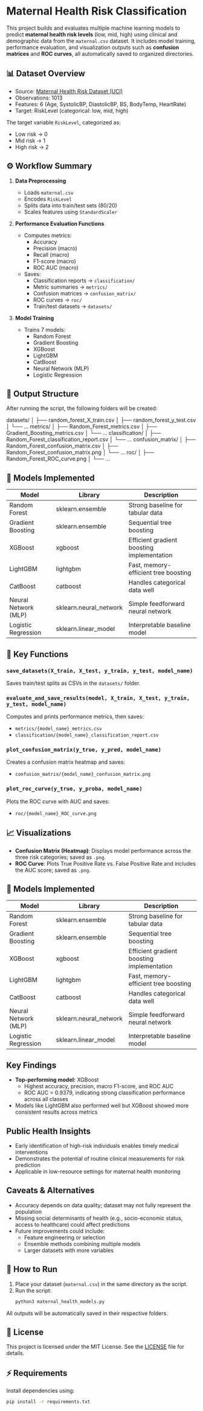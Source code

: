 # Maternal Health Risk Classification

This project builds and evaluates multiple machine learning models to predict **maternal health risk levels** (low, mid, high) using clinical and demographic data from the `maternal.csv` dataset. It includes model training, performance evaluation, and visualization outputs such as **confusion matrices** and **ROC curves**, all automatically saved to organized directories.

## 📊 Dataset Overview
- Source: [Maternal Health Risk Dataset (UCI)](https://archive.ics.uci.edu/dataset/863/maternal+health+risk)
- Observations: 1013
- Features: 6 (Age, SystolicBP, DiastolicBP, BS, BodyTemp, HeartRate)
- Target: RiskLevel (categorical: low, mid, high)

The target variable `RiskLevel`, categorized as:
- Low risk → 0  
- Mid risk → 1  
- High risk → 2


## ⚙️ Workflow Summary
1. **Data Preprocessing**
   - Loads `maternal.csv`
   - Encodes `RiskLevel`
   - Splits data into train/test sets (80/20)
   - Scales features using `StandardScaler` 

2. **Performance Evaluation Functions**
   - Computes metrics:
     - Accuracy  
     - Precision (macro)  
     - Recall (macro)  
     - F1-score (macro)  
     - ROC AUC (macro)
   - Saves:
     - Classification reports → `classification/`
     - Metric summaries → `metrics/`
     - Confusion matrices → `confusion_matrix/`
     - ROC curves → `roc/`
     - Train/test datasets → `datasets/`

3. **Model Training**
   - Trains 7 models:
     - Random Forest  
     - Gradient Boosting  
     - XGBoost  
     - LightGBM  
     - CatBoost  
     - Neural Network (MLP)  
     - Logistic Regression  

## 📁 Output Structure
After running the script, the following folders will be created:

datasets/
│ ├── random_forest_X_train.csv
│ ├── random_forest_y_test.csv
│ └── ...
metrics/
│ ├── Random_Forest_metrics.csv
│ ├── Gradient_Boosting_metrics.csv
│ └── ...
classification/
│ ├── Random_Forest_classification_report.csv
│ └── ...
confusion_matrix/
│ ├── Random_Forest_confusion_matrix.csv
│ ├── Random_Forest_confusion_matrix.png
│ └── ...
roc/
│ ├── Random_Forest_ROC_curve.png
│ └── ...

## 🧠 Models Implemented
| Model | Library | Description |
|-------|----------|-------------|
| Random Forest | sklearn.ensemble | Strong baseline for tabular data |
| Gradient Boosting | sklearn.ensemble | Sequential tree boosting |
| XGBoost | xgboost | Efficient gradient boosting implementation |
| LightGBM | lightgbm | Fast, memory-efficient tree boosting |
| CatBoost | catboost | Handles categorical data well |
| Neural Network (MLP) | sklearn.neural_network | Simple feedforward neural network |
| Logistic Regression | sklearn.linear_model | Interpretable baseline model |

## 🧩 Key Functions
### `save_datasets(X_train, X_test, y_train, y_test, model_name)`
Saves train/test splits as CSVs in the `datasets/` folder.

### `evaluate_and_save_results(model, X_train, X_test, y_train, y_test, model_name)`
Computes and prints performance metrics, then saves:
- `metrics/{model_name}_metrics.csv`
- `classification/{model_name}_classification_report.csv`

### `plot_confusion_matrix(y_true, y_pred, model_name)`
Creates a confusion matrix heatmap and saves:
- `confusion_matrix/{model_name}_confusion_matrix.png`

### `plot_roc_curve(y_true, y_proba, model_name)`
Plots the ROC curve with AUC and saves:
- `roc/{model_name}_ROC_curve.png`

## 📈 Visualizations
- **Confusion Matrix (Heatmap)**: Displays model performance across the three risk categories; saved as `.png`.
- **ROC Curve**: Plots True Positive Rate vs. False Positive Rate and includes the AUC score; saved as `.png`.

## 🧠 Models Implemented
| Model | Library | Description |
|-------|----------|-------------|
| Random Forest | sklearn.ensemble | Strong baseline for tabular data |
| Gradient Boosting | sklearn.ensemble | Sequential tree boosting |
| XGBoost | xgboost | Efficient gradient boosting implementation |
| LightGBM | lightgbm | Fast, memory-efficient tree boosting |
| CatBoost | catboost | Handles categorical data well |
| Neural Network (MLP) | sklearn.neural_network | Simple feedforward neural network |
| Logistic Regression | sklearn.linear_model | Interpretable baseline model |

## Key Findings
- **Top-performing model:** XGBoost
  - Highest accuracy, precision, macro F1-score, and ROC AUC
  - ROC AUC = 0.9379, indicating strong classification performance across all classes
- Models like LightGBM also performed well but XGBoost showed more consistent results across metrics

## Public Health Insights
- Early identification of high-risk individuals enables timely medical interventions
- Demonstrates the potential of routine clinical measurements for risk prediction
- Applicable in low-resource settings for maternal health monitoring

## Caveats & Alternatives
- Accuracy depends on data quality; dataset may not fully represent the population
- Missing social determinants of health (e.g., socio-economic status, access to healthcare) could affect predictions
- Future improvements could include:
  - Feature engineering or selection
  - Ensemble methods combining multiple models
  - Larger datasets with more variables
    
## 🚀 How to Run
1. Place your dataset (`maternal.csv`) in the same directory as the script.  
2. Run the script:
   ```bash
   python3 maternal_health_models.py
All outputs will be automatically saved in their respective folders.

## 📄 License
This project is licensed under the MIT License. See the [LICENSE](LICENSE) file for details.

## ⚡ Requirements
Install dependencies using:
```bash
pip install -r requirements.txt
